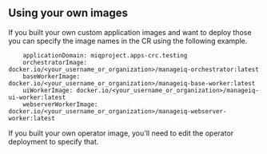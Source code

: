 ## Using your own images

If you built your own custom application images and want to deploy those you can specify the image names in the CR using the following example.

        applicationDomain: miqproject.apps-crc.testing
        orchestratorImage: docker.io/<your_username_or_organization>/manageiq-orchestrator:latest
        baseWorkerImage: docker.io/<your_username_or_organization>/manageiq-base-worker:latest
        uiWorkerImage: docker.io/<your_username_or_organization>/manageiq-ui-worker:latest
        webserverWorkerImage: docker.io/<your_username_or_organization>/manageiq-webserver-worker:latest

If you built your own operator image, you'll need to edit the operator deployment to specify that.
